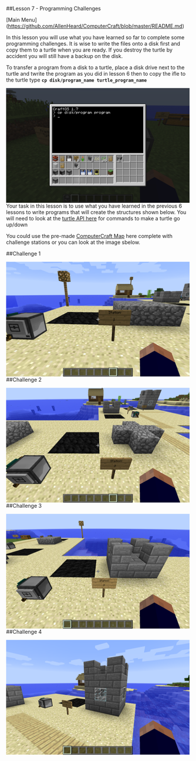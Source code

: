 ##Lesson 7 - Programming Challenges

[Main Menu] (https://github.com/AllenHeard/ComputerCraft/blob/master/README.md)

In this lesson you will use what you have learned so far to complete some programming challenges. It is wise to write the files onto a disk first and copy them to a turtle when you are ready. If you destroy the turtle by accident you will still have a backup on the disk.

To transfer a program from a disk to a turtle, place a disk drive next to the turtle and twrite the program as you did in lesson 6 then to copy the ifle to the turtle type **```cp disk/program_name turtle_program_name```**

<a href="cp"><img src="https://github.com/AllenHeard/ComputerCraft/blob/master/Screenshots/Lesson%207%20Images/cp.png" align="left" height="313" width="500" ></a><br><br><br><br><br><br><br><br><br><br><br><br><br>

Your task in this lesson is to use what you have learned in the previous 6 lessons to write programs that will create the structures shown below. You will need to look at the [turtle API here](http://computercraft.info/wiki/Turtle_%28API%29) for commands to make a turtle go up/down

You could use the pre-made [ComputerCraft Map](https://github.com/AllenHeard/ComputerCraft/blob/master/ComputerCraft%20World/ComputerCraft.zip) here complete with challenge stations or you can look at the image sbelow.

##Challenge 1

<a href="1"><img src="https://github.com/AllenHeard/ComputerCraft/blob/master/Screenshots/Lesson%207%20Images/1.png" align="left" height="313" width="500" ></a><br><br><br><br><br><br><br><br><br><br><br><br><br>

##Challenge 2

<a href="2"><img src="https://github.com/AllenHeard/ComputerCraft/blob/master/Screenshots/Lesson%207%20Images/2.png" align="left" height="313" width="500" ></a><br><br><br><br><br><br><br><br><br><br><br><br><br>

##Challenge 3

<a href="3"><img src="https://github.com/AllenHeard/ComputerCraft/blob/master/Screenshots/Lesson%207%20Images/3.png" align="left" height="313" width="500" ></a><br><br><br><br><br><br><br><br><br><br><br><br><br>

##Challenge 4

<a href="4"><img src="https://github.com/AllenHeard/ComputerCraft/blob/master/Screenshots/Lesson%207%20Images/4.png" align="left" height="313" width="500" ></a><br><br><br><br><br><br><br><br><br><br><br><br><br>
